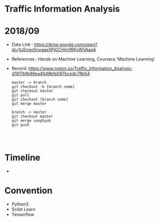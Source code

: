 # Traffic Information Analysis

# 2018/09

* Data Link : https://drive.google.com/open?id=1jJEngxSnogasXPjGCHIjrifRKsWVAaeA

* References : Hands on Machine Learning, Coursera 'Machine Learning'

* Record: https://www.notion.so/Traffic_Information_Analysis-d1817bfb99ea40d9bfe097bcedc78b54

  ```
  master -> branch
  git checkout -b [branch name]
  git checkout master
  git pull
  git checkout [branch name]
  git merge master

  branch -> master
  git checkout master
  git merge sanghyuk
  git push


  ```

  ​


# Timeline
* 


# Convention

* Python3
* Scikit Learn
* Tensorflow

